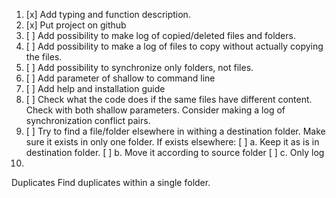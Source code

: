 
1.	[x] Add typing and function description.
2.	[x] Put project on github
3.	[ ] Add possibility to make log of copied/deleted files and folders.
4.	[ ] Add possibility to make a log of files to copy without actually copying the files.
5.	[ ] Add possibility to synchronize only folders, not files.
6.	[ ] Add parameter of shallow to command line
7.	[ ] Add help and installation guide
8.	[ ] Check what the code does if the same files have different content. Check with both shallow parameters. Consider making a log of synchronization conflict pairs.
9.	[ ] Try to find a file/folder elsewhere in withing a destination folder. Make sure it exists in only one folder. If exists elsewhere:
        [ ] a.	Keep it as is in destination folder.
        [ ] b.	Move it according to source folder
        [ ] c.	Only log
10.	


Duplicates
Find duplicates within a single folder.
